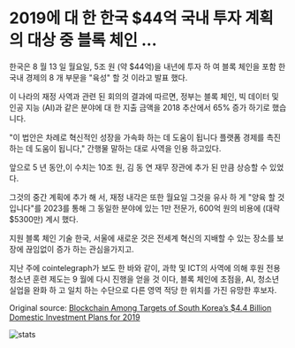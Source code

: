 # 2019에 대 한 한국 $44억 국내 투자 계획의 대상 중 블록 체인 ...

한국은 8 월 13 일 월요일, 5조 원 (약 $44억)을 내년에 투자 하 여 블록 체인을 포함 한 국내 경제의 8 개 부문을 "육성" 할 것 이라고 발표 했다.

이 나라의 재정 사역과 관련 된 회의의 결과에 따르면, 정부는 블록 체인, 빅 데이터 및 인공 지능 (AI)과 같은 분야에 대 한 지출 금액을 2018 추산에서 65% 증가 하기로 했습니다.

"이 법안은 차례로 혁신적인 성장을 가속화 하는 데 도움이 됩니다 플랫폼 경제를 촉진 하는 데 도움이 됩니다," 간행물 말하는 대로 사역을 인용 하고있다.

앞으로 5 년 동안,이 수치는 10조 원, 김 동 연 재무 장관에 추가 된 만큼 상승할 수 있었다.

그것의 중간 계획에 추가 해 서, 재정 내각은 또한 월요일 그것을 유사 하 게 "양육 할 것입니다"를 2023를 통해 그 동일한 분야에 있는 1만 전문가, 600억 원의 비용에 (대략 $5300만) 계시 했다.

지원 블록 체인 기술 한국, 서울에 새로운 것은 전세계 혁신의 지배할 수 있는 장소를 보장에 끊임없이 증가 하는 관심을가지고.

지난 주에 cointelegraph가 보도 한 바와 같이, 과학 및 ICT의 사역에 의해 후원 전용 청소년 훈련 제도는 9 월에 다시 진행을 얻을 것 이다, 블록 체인에 초점을, AI, 청소년 실업을 완화 하 고 일치 하는 수단으로 다른 영역 적당 한 위치를 가진 유망한 후보자.

Original source: [Blockchain Among Targets of South Korea’s $4.4 Billion Domestic Investment Plans for 2019](https://cointelegraph.com/news/blockchain-among-targets-of-south-koreas-44-billion-domestic-investment-plans-for-2019)

![stats](https://c.statcounter.com/11760860/0/a89fa40b/1/ "stats")